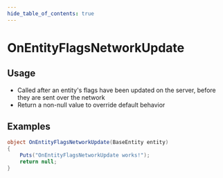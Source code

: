 ```yaml
---
hide_table_of_contents: true
---
```


# OnEntityFlagsNetworkUpdate

## Usage

* Called after an entity's flags have been updated on the server, before they are sent over the network
* Return a non-null value to override default behavior

## Examples

```csharp title=""
object OnEntityFlagsNetworkUpdate(BaseEntity entity)
{
    Puts("OnEntityFlagsNetworkUpdate works!");
    return null;
}
```
